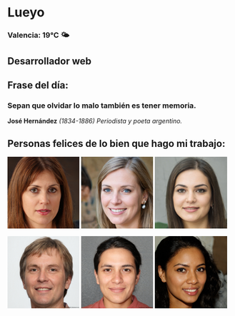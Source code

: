 # Lueyo
### Valencia:  19°C 🌤️
## Desarrollador web
## Frase del día:
<!-- START QUOTE -->
### Sepan que olvidar lo malo también es tener memoria.
**José Hernández** *(1834-1886) Periodista y poeta argentino.*
<!-- END QUOTE -->






## Personas felices de lo bien que hago mi trabajo:

<p float="left">
  <img src="src/image_0.png" width="32%" />
  <img src="src/image_1.png" width="32%" /> 
  <img src="src/image_2.png" width="32%" />
</p>
<p float="left">
  <img src="src/image_3.png" width="32%" />
  <img src="src/image_4.png" width="32%" /> 
  <img src="src/image_5.png" width="32%" />
</p>
